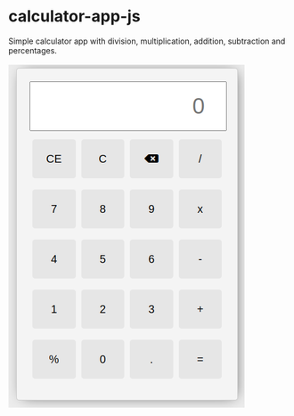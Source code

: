 # calculator-app-js
Simple calculator app with division, multiplication, addition, subtraction and percentages.
<br>
<br>
![calculator-app-tobigfioroni](img/screenshot-calculator.png)
<br><br>

